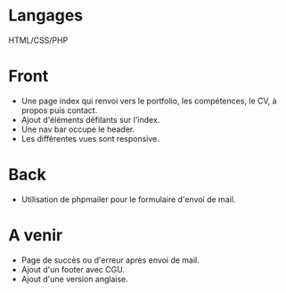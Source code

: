 # Langages
HTML/CSS/PHP
# Front
- Une page index qui renvoi vers le portfolio, les compétences, le CV, à propos puis contact.
- Ajout d'éléments défilants sur l'index.
- Une nav bar occupe le header.
- Les différentes vues sont responsive.
# Back
- Utilisation de phpmailer pour le formulaire d'envoi de mail.
# A venir
- Page de succès ou d'erreur après envoi de mail.
- Ajout d'un footer avec CGU.
- Ajout d'une version anglaise.
